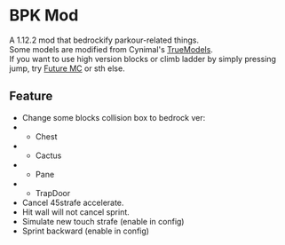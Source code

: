 # BPK Mod
A 1.12.2 mod that bedrockify parkour-related things.\
Some models are modified from Cynimal's [TrueModels](https://www.curseforge.com/minecraft/texture-packs/truemodels).\
If you want to use high version blocks or climb ladder by simply pressing jump, try [Future MC](https://github.com/thedarkcolour/Future-MC) or sth else.
## Feature
- Change some blocks collision box to bedrock ver:
- - Chest
- - Cactus
- - Pane
- - TrapDoor
- Cancel 45strafe accelerate.
- Hit wall will not cancel sprint.
- Simulate new touch strafe (enable in config)
- Sprint backward (enable in config)